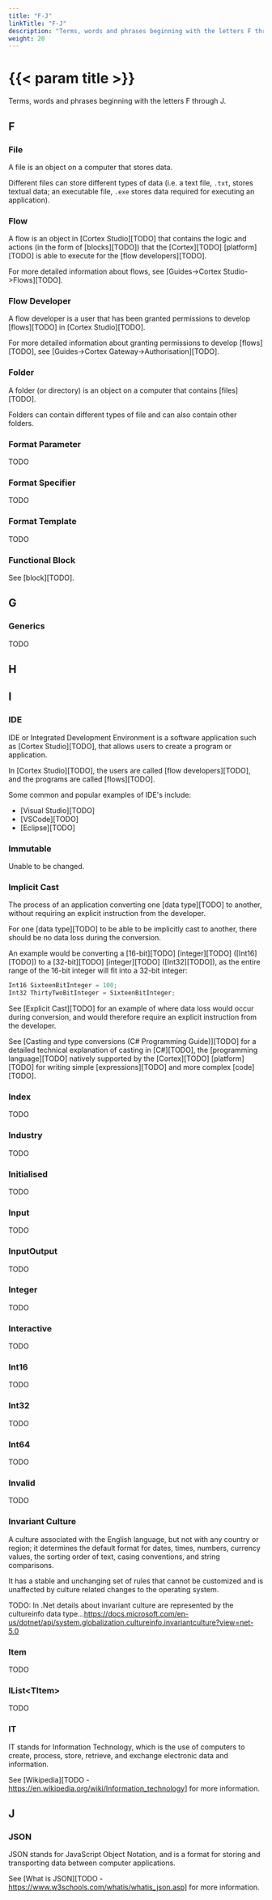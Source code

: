 ```yaml
---
title: "F-J"
linkTitle: "F-J"
description: "Terms, words and phrases beginning with the letters F through J."
weight: 20
---
```


# {{< param title >}}

Terms, words and phrases beginning with the letters F through J.

## F

### File

A file is an object on a computer that stores data.

Different files can store different types of data (i.e. a text file, `.txt`, stores textual data; an executable file, `.exe` stores data required for executing an application).

### Flow

A flow is an object in [Cortex Studio][TODO] that contains the logic and actions (in the form of [blocks][TODO]) that the [Cortex][TODO] [platform][TODO] is able to execute for the [flow developers][TODO].

For more detailed information about flows, see [Guides->Cortex Studio->Flows][TODO].

### Flow Developer

A flow developer is a user that has been granted permissions to develop [flows][TODO] in [Cortex Studio][TODO].

For more detailed information about granting permissions to develop [flows][TODO], see [Guides->Cortex Gateway->Authorisation][TODO].

### Folder

A folder (or directory) is an object on a computer that contains [files][TODO].

Folders can contain different types of file and can also contain other folders.

### Format Parameter

TODO

### Format Specifier

TODO

### Format Template

TODO

### Functional Block

See [block][TODO].

## G

### Generics

TODO

## H

## I

### IDE

IDE or Integrated Development Environment is a software application such as [Cortex Studio][TODO], that allows users to create a program or application.

In [Cortex Studio][TODO], the users are called [flow developers][TODO], and the programs are called [flows][TODO].

Some common and popular examples of IDE's include:

* [Visual Studio][TODO]
* [VSCode][TODO]
* [Eclipse][TODO]

### Immutable

Unable to be changed.

### Implicit Cast

The process of an application converting one [data type][TODO] to another, without requiring an explicit instruction from the developer.

For one [data type][TODO] to be able to be implicitly cast to another, there should be no data loss during the conversion.

An example would be converting a [16-bit][TODO] [integer][TODO] ([Int16][TODO]) to a [32-bit][TODO] [integer][TODO] ([Int32][TODO]), as the entire range of the 16-bit integer will fit into a 32-bit integer:

```csharp
Int16 SixteenBitInteger = 100;
Int32 ThirtyTwoBitInteger = SixteenBitInteger;
```

See [Explicit Cast][TODO] for an example of where data loss would occur during conversion, and would therefore require an explicit instruction from the developer.

See [Casting and type conversions (C# Programming Guide)][TODO] for a detailed technical explanation of casting in [C#][TODO], the [programming language][TODO] natively supported by the [Cortex][TODO] [platform][TODO] for writing simple [expressions][TODO] and more complex [code][TODO].

### Index

TODO

### Industry

TODO

### Initialised

TODO

### Input

TODO

### InputOutput

TODO

### Integer

TODO

### Interactive

TODO

### Int16

TODO

### Int32

TODO

### Int64

TODO

### Invalid

TODO

### Invariant Culture

A culture associated with the English language, but not with any country or region; it determines the default format for dates, times, numbers, currency values, the sorting order of text, casing conventions, and string comparisons.

It has a stable and unchanging set of rules that cannot be customized and is unaffected by culture related changes to the operating system.

TODO: In .Net details about invariant culture are represented by the cultureinfo data type...https://docs.microsoft.com/en-us/dotnet/api/system.globalization.cultureinfo.invariantculture?view=net-5.0

### Item

TODO

### IList&lt;TItem&gt;

TODO

### IT

IT stands for Information Technology, which is the use of computers to create, process, store, retrieve, and exchange electronic data and information.

See [Wikipedia][TODO - https://en.wikipedia.org/wiki/Information_technology] for more information.

## J

### JSON

JSON stands for JavaScript Object Notation, and is a format for storing and transporting data between computer applications.

See [What is JSON][TODO - https://www.w3schools.com/whatis/whatis_json.asp] for more information.
